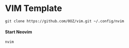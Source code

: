 # VIM Template

```shell
git clone https://github.com/0OZ/vim.git ~/.config/nvim
```

#### Start Neovim

```shell
nvim
```
